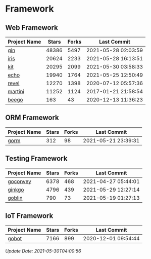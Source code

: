 # Framework

## Web Framework
| Project Name | Stars | Forks | Last Commit |
| ------------ | ----- | ----- | ----------- |
| [gin](https://github.com/gin-gonic/gin) | 48386 | 5497 | 2021-05-28 02:03:59 |
| [iris](https://github.com/kataras/iris) | 20624 | 2233 | 2021-05-28 16:13:51 |
| [kit](https://github.com/go-kit/kit) | 20295 | 2099 | 2021-05-30 03:58:33 |
| [echo](https://github.com/labstack/echo) | 19940 | 1764 | 2021-05-25 12:50:49 |
| [revel](https://github.com/revel/revel) | 12270 | 1398 | 2020-07-12 05:57:36 |
| [martini](https://github.com/go-martini/martini) | 11252 | 1124 | 2017-01-21 21:58:54 |
| [beego](https://github.com/astaxie/beego) | 163 | 43 | 2020-12-13 11:36:23 |

## ORM Framework
| Project Name | Stars | Forks | Last Commit |
| ------------ | ----- | ----- | ----------- |
| [gorm](https://github.com/jinzhu/gorm) | 312 | 98 | 2021-05-21 23:39:31 |

## Testing Framework
| Project Name | Stars | Forks | Last Commit |
| ------------ | ----- | ----- | ----------- |
| [goconvey](https://github.com/smartystreets/goconvey) | 6378 | 468 | 2021-04-27 05:44:01 |
| [ginkgo](https://github.com/onsi/ginkgo) | 4796 | 439 | 2021-05-29 12:27:14 |
| [goblin](https://github.com/franela/goblin) | 790 | 73 | 2021-05-19 01:27:13 |

## IoT Framework
| Project Name | Stars | Forks | Last Commit |
| ------------ | ----- | ----- | ----------- |
| [gobot](https://github.com/hybridgroup/gobot) | 7166 | 899 | 2020-12-01 09:54:44 |

*Update Date: 2021-05-30T04:00:56*